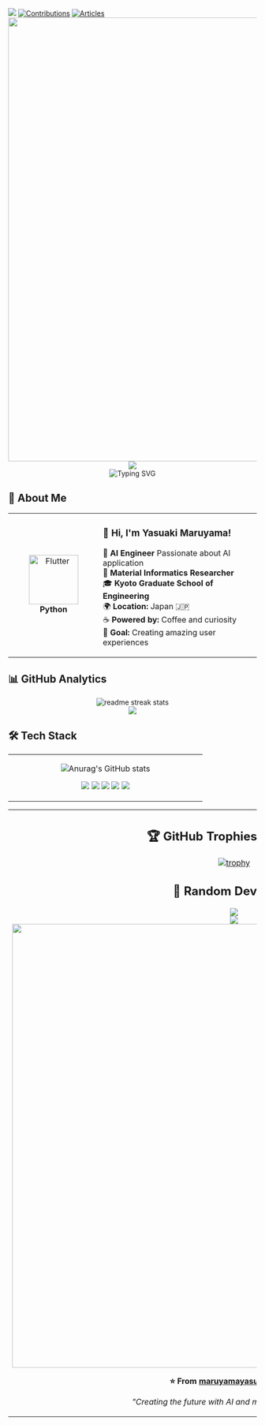 <div align="left">
  <img src="https://komarev.com/ghpvc/?username=maruyamayasuaki" />
  <a href="https://qiita.com/yasu_qita"><img src="https://badgen.org/img/qiita/yasu_qita/contributions?style=plastic" alt="Contributions" /></a>
  <a href="https://qiita.com/yasu_qita"><img src="https://badgen.org/img/qiita/yasu_qita/articles?style=plastic" alt="Articles" /></a>
</div>


<div align="center">
  <img src="https://user-images.githubusercontent.com/74038190/212284100-561aa473-3905-4a80-b561-0d28506553ee.gif" width="900">
</div>

<div align="center">
  <img src="https://capsule-render.vercel.app/api?type=waving&color=gradient&customColorList=0,2,2,5,30&height=150&section=header&animation=twinkling" />
</div>

<div align="center">
  <img src="https://readme-typing-svg.herokuapp.com?font=Fira+Code&size=32&duration=2800&pause=2000&color=A9FEF7&center=true&vCenter=true&width=600&lines=Hey+there!+I'm+User+%F0%9F%91%8B;AI+Developer+%F0%9F%9A%80;Mobile+App+Enthusiast+%E2%9C%A8;Always+Learning+New+Things+%F0%9F%93%9A" alt="Typing SVG" />
</div>

## 🌟 **About Me**

<div align="center">

<table>
<tr>
<td width="200" align="center">
<img src="https://skillicons.dev/icons?i=python" width="100" height="100" alt="Flutter" />
<br><strong>Python</strong>
</td>
<td width="400" align="left">

### 👋 **Hi, I'm Yasuaki Maruyama!**
🚀 **AI Engineer** Passionate about AI application  
🔬 **Material Informatics Researcher**
<br>🎓 **Kyoto Graduate School of Engineering**</br>
🌍 **Location:** Japan 🇯🇵  
☕ **Powered by:** Coffee and curiosity  
🎯 **Goal:** Creating amazing user experiences  

</td>
</tr>
</table>

</div>

## 📊 **GitHub Analytics**

<div align="center">
  <img src="https://github-readme-streak-stats.herokuapp.com/?user=maruyamayasuaki&theme=transparent&border_radius=10&starting_year=2020" alt="readme streak stats" />
</div>

<div align="center">
  <img src="https://github-readme-activity-graph.vercel.app/graph?username=maruyamayasuaki&custom_title=User's%20GitHub%20Activity%20Graph&bg_color=0d1117&color=58a6ff&line=58a6ff&point=58a6ff&area=true&hide_border=true" />
</div>

## 🛠️ **Tech Stack**
<table align="center">
<tr>
<td width="50%" align="center" valign="top">
  
![Anurag's GitHub stats](https://github-readme-stats.vercel.app/api?username=maruyamayasuaki&show_icons=true&theme=radical)
  
![](http://github-profile-summary-cards.vercel.app/api/cards/profile-details?username=maruyamayasuaki&theme=gruvbox)
![](http://github-profile-summary-cards.vercel.app/api/cards/repos-per-language?username=maruyamayasuaki&theme=gruvbox)
![](http://github-profile-summary-cards.vercel.app/api/cards/most-commit-language?username=maruyamayasuaki&theme=gruvbox)
![](http://github-profile-summary-cards.vercel.app/api/cards/stats?username=maruyamayasuaki&theme=gruvbox)
![](http://github-profile-summary-cards.vercel.app/api/cards/productive-time?username=maruyamayasuaki&theme=gruvbox&utcOffset=9)
</td>
</tr>
</table>

<table align="center">
<tr>
<td width="50%" align="center" valign="top">


## 🏆 **GitHub Trophies (Commits)**

<div align="center">

  [![trophy](https://github-profile-trophy.vercel.app/?username=maruyamayasuaki&row=2&column=6)](https://github.com/ryo-ma/github-profile-trophy)
</div>

## 💭 **Random Dev Quote**

<div align="center">
  <img src="https://quotes-github-readme.vercel.app/api?type=horizontal&theme=transparent" />
</div>

<div align="center">
  <img src="https://capsule-render.vercel.app/api?type=waving&color=gradient&customColorList=0,2,2,5,30&height=120&section=footer&animation=twinkling" />
</div>

<div align="center">
  <img src="https://user-images.githubusercontent.com/74038190/212284115-f47cd8ff-2ffb-4b04-b5bf-4d1c14c0247f.gif" width="900">
  
  **⭐ From [maruyamayasuaki](https://github.com/maruyamayasuaki) with ❤️**
  
  *"Creating the future with AI and materials science! 🔬✨"*
</div>
